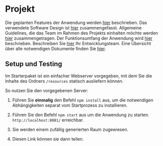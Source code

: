 # Projekt

Die geplanten Features der Anwendung werden [hier](./docs/Features.md) beschrieben. Das verwendete Software Design ist [hier](./docs/Design.md) zusammengefasst. Allgemeine Guidelines, die das Team im Rahmen des Projekts einhalten möchte werden [hier](./docs/Guidelines.md) zusammengetragen. Der Funktionsumfang der Anwendung wird [hier](./docs/Description.md) beschrieben. Beschreiben Sie [hier](./docs/Team.md) Ihr Entwicklungsteam. Eine Übersicht über alle notwendigen Dokumente finden Sie [hier](./docs/Readme.md).

## Setup und Testing

Im Starterpaket ist ein einfacher Webserver vorgegeben, mit dem Sie die Inhalte des Ordners `/resources` statisch ausliefern können. 

So nutzen Sie den vorgegebenen Server:

1. Führen Sie **einmalig** den Befehl `npm install` aus, um die notwendigen Abhängigkeiten separat vom Startprozess zu installieren. 

2. Führen Sie den Befehl `npm start` aus um die Anwendung zu starten. `http://localhost:8081/` erreichbar.

3. Sie werden einem zufällig generierten Raum zugewiesen.

4. Diesen Link können sie dann teilen.

